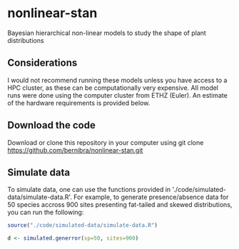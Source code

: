 # nonlinear-stan

Bayesian hierarchical non-linear models to study the shape of plant distributions

## Considerations

I would not recommend running these models unless you have access to a HPC cluster, as these can be computationally very expensive. All model runs were done using the computer cluster from ETHZ (Euler). An estimate of the hardware requirements is provided below.

## Download the code

Download or clone this repository in your computer using git clone https://github.com/bernibra/nonlinear-stan.git

## Simulate data

To simulate data, one can use the functions provided in './code/simulated-data/simulate-data.R'. For example, to generate presence/absence data for 50 species accross 900 sites presenting fat-tailed and skewed distributions, you can run the following:
```r
source("./code/simulated-data/simulate-data.R")

d <- simulated.generror(sp=50, sites=900)
```



